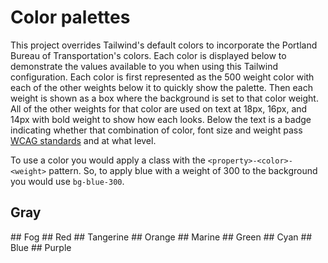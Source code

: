 <script setup>
import ColorPalette from './ColorPalette.vue';
</script>

# Color palettes

This project overrides Tailwind's default colors to incorporate the Portland Bureau of Transportation's colors. Each color is displayed below to demonstrate the values available to you when using this Tailwind configuration. Each color is first represented as the 500 weight color with each of the other weights below it to quickly show the palette. Then each weight is shown as a box where the background is set to that color weight. All of the other weights for that color are used on text at 18px, 16px, and 14px with bold weight to show how each looks. Below the text is a badge indicating whether that combination of color, font size and weight pass <a href="https://www.w3.org/TR/WCAG20/">WCAG standards</a> and at what level.

To use a color you would apply a class with the `<property>-<color>-<weight>` pattern. So, to apply blue with a weight of 300 to the background you would use `bg-blue-300`.

## Gray

<ColorPalette color="gray" />
## Fog
<ColorPalette color="fog" />
## Red
<ColorPalette color="red" />
## Tangerine
<ColorPalette color="tangerine" />
## Orange
<ColorPalette color="orange" />
## Marine
<ColorPalette color="marine" />
## Green
<ColorPalette color="green" />
## Cyan
<ColorPalette color="cyan" />
## Blue
<ColorPalette color="blue" />
## Purple
<ColorPalette color="purple" />
